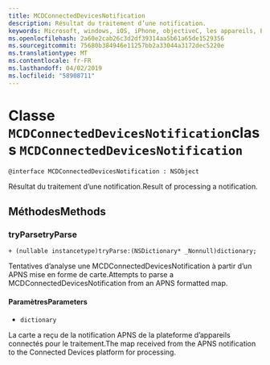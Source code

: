 ```yaml
---
title: MCDConnectedDevicesNotification
description: Résultat du traitement d’une notification.
keywords: Microsoft, windows, iOS, iPhone, objectiveC, les appareils, Project Rome connectés
ms.openlocfilehash: 2a60e2cab26c3d2df39314aa5b61a65de1529356
ms.sourcegitcommit: 75680b384946e11257bb2a33044a3172dec5220e
ms.translationtype: MT
ms.contentlocale: fr-FR
ms.lasthandoff: 04/02/2019
ms.locfileid: "58908711"
---
```

# <a name="class-mcdconnecteddevicesnotification"></a><span data-ttu-id="7c726-104">Classe `MCDConnectedDevicesNotification`</span><span class="sxs-lookup"><span data-stu-id="7c726-104">class `MCDConnectedDevicesNotification`</span></span> 

```
@interface MCDConnectedDevicesNotification : NSObject
```  
<span data-ttu-id="7c726-105">Résultat du traitement d’une notification.</span><span class="sxs-lookup"><span data-stu-id="7c726-105">Result of processing a notification.</span></span>

## <a name="methods"></a><span data-ttu-id="7c726-106">Méthodes</span><span class="sxs-lookup"><span data-stu-id="7c726-106">Methods</span></span>

### <a name="tryparse"></a><span data-ttu-id="7c726-107">tryParse</span><span class="sxs-lookup"><span data-stu-id="7c726-107">tryParse</span></span>

`+ (nullable instancetype)tryParse:(NSDictionary* _Nonnull)dictionary;`

<span data-ttu-id="7c726-108">Tentatives d’analyse une MCDConnectedDevicesNotification à partir d’un APNS mise en forme de carte.</span><span class="sxs-lookup"><span data-stu-id="7c726-108">Attempts to parse a MCDConnectedDevicesNotification from an APNS formatted map.</span></span>

#### <a name="parameters"></a><span data-ttu-id="7c726-109">Paramètres</span><span class="sxs-lookup"><span data-stu-id="7c726-109">Parameters</span></span> 
* `dictionary` 

<span data-ttu-id="7c726-110">La carte a reçu de la notification APNS de la plateforme d’appareils connectés pour le traitement.</span><span class="sxs-lookup"><span data-stu-id="7c726-110">The map received from the APNS notification to the Connected Devices platform for processing.</span></span>
